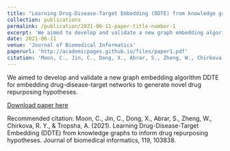 ```yaml
---
title: "Learning Drug-Disease-Target Embedding (DDTE) from knowledge graphs to inform drug repurposing hypotheses"
collection: publications
permalink: /publication/2021-06-11-paper-title-number-1
excerpt: 'We aimed to develop and validate a new graph embedding algorithm DDTE for embedding drug-disease-target networks to generate novel drug repurposing hypotheses.'
date: 2021-06-11
venue: 'Journal of Biomedical Informatics'
paperurl: 'http://academicpages.github.io/files/paper1.pdf'
citation: 'Moon, C., Jin, C., Dong, X., Abrar, S., Zheng, W., Chirkova, R. Y., &amp; Tropsha, A. (2021). Learning Drug-Disease-Target Embedding (DDTE) from knowledge graphs to inform drug repurposing hypotheses. Journal of biomedical informatics, 119, 103838.'
---
```

We aimed to develop and validate a new graph embedding algorithm DDTE for embedding drug-disease-target networks to generate novel drug repurposing hypotheses.

[Download paper here](http://academicpages.github.io/files/paper1.pdf)

Recommended citation: Moon, C., Jin, C., Dong, X., Abrar, S., Zheng, W., Chirkova, R. Y., & Tropsha, A. (2021). Learning Drug-Disease-Target Embedding (DDTE) from knowledge graphs to inform drug repurposing hypotheses. Journal of biomedical informatics, 119, 103838.